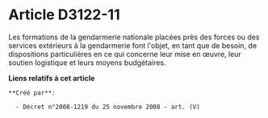# Article D3122-11

Les formations de la gendarmerie nationale placées près des forces ou des services extérieurs à la gendarmerie font l'objet,
en tant que de besoin, de dispositions particulières en ce qui concerne leur mise en œuvre, leur soutien logistique et leurs
moyens budgétaires.

**Liens relatifs à cet article**

	**Créé par**:

	  - Décret n°2008-1219 du 25 novembre 2008 - art. (V)
